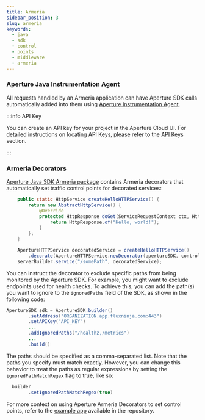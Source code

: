 ```yaml
---
title: Armeria
sidebar_position: 3
slug: armeria
keywords:
  - java
  - sdk
  - control
  - points
  - middleware
  - armeria
---
```


### Aperture Java Instrumentation Agent

All requests handled by an Armeria application can have Aperture SDK calls
automatically added into them using [Aperture Instrumentation Agent][javaagent].

:::info API Key

You can create an API key for your project in the Aperture Cloud UI. For
detailed instructions on locating API Keys, please refer to the [API
Keys][api-keys] section.

:::

### Armeria Decorators

[Aperture Java SDK Armeria package](https://search.maven.org/artifact/com.fluxninja.aperture/aperture-java-armeria)
contains Armeria decorators that automatically set traffic control points for
decorated services:

```java
    public static HttpService createHelloHTTPService() {
        return new AbstractHttpService() {
            @Override
            protected HttpResponse doGet(ServiceRequestContext ctx, HttpRequest req) {
                return HttpResponse.of("Hello, world!");
            }
        };
    }

    ApertureHTTPService decoratedService = createHelloHTTPService()
        .decorate(ApertureHTTPService.newDecorator(apertureSDK, controlPointName));
    serverBuilder.service("/somePath", decoratedService);
```

You can instruct the decorator to exclude specific paths from being monitored by
the Aperture SDK. For example, you might want to exclude endpoints used for
health checks. To achieve this, you can add the path(s) you want to ignore to
the `ignoredPaths` field of the SDK, as shown in the following code:

```java
ApertureSDK sdk = ApertureSDK.builder()
        .setAddress("ORGANIZATION.app.fluxninja.com:443")
        .setAPIKey("API_KEY")
        ...
        .addIgnoredPaths("/healthz,/metrics")
        ...
        .build()
```

The paths should be specified as a comma-separated list. Note that the paths you
specify must match exactly. However, you can change this behavior to treat the
paths as regular expressions by setting the `ignoredPathMatchRegex` flag to
true, like so:

```java
  builder
        .setIgnoredPathMatchRegex(true)
```

For more context on using Aperture Armeria Decorators to set control points,
refer to the [example app][armeria-example] available in the repository.

[armeria-example]:
  https://github.com/fluxninja/aperture-java/blob/releases/aperture-java/v2.1.0/examples/armeria-example/src/main/java/com/fluxninja/example/ArmeriaClient.java
[javaagent]: /sdk/java/auto-instrumentation.md
[api-keys]: /reference/cloud-ui/api-keys.md
